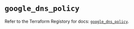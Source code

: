 # `google_dns_policy`

Refer to the Terraform Registory for docs: [`google_dns_policy`](https://registry.terraform.io/providers/hashicorp/google-beta/5.9.0/docs/resources/google_dns_policy).
